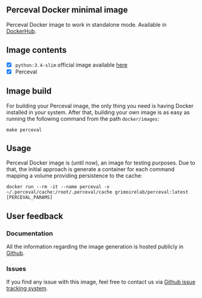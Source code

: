 ## Perceval Docker minimal image

Perceval Docker image to work in standalone mode. Available in [DockerHub](https://hub.docker.com/r/grimoirelab/perceval/).

## Image contents

- [x] `python:3.4-slim` official image available [here](https://hub.docker.com/_/python/)
- [x] Perceval

## Image build

For building your Perceval image, the only thing you need is having Docker installed in your system.
After that, building your own image is as easy as running the following command from the path `docker/images`:

```
make perceval
```

## Usage

Perceval Docker image is (until now), an image for testing purposes. Due to that, the initial approach is generate a container
for each command mapping a volume providing persistence to the cache:

```
docker run --rm -it --name perceval -v ~/.perceval/cache:/root/.perceval/cache grimoirelab/perceval:latest [PERCEVAL_PARAMS]
```

## User feedback

### Documentation

All the information regarding the image generation is hosted publicly in [Github](https://github.com/grimoirelab/perceval/tree/master/images/perceval).

### Issues

If you find any issue with this image, feel free to contact us via [Github issue tracking system](https://github.com/grimoirelab/perceval/issues).
